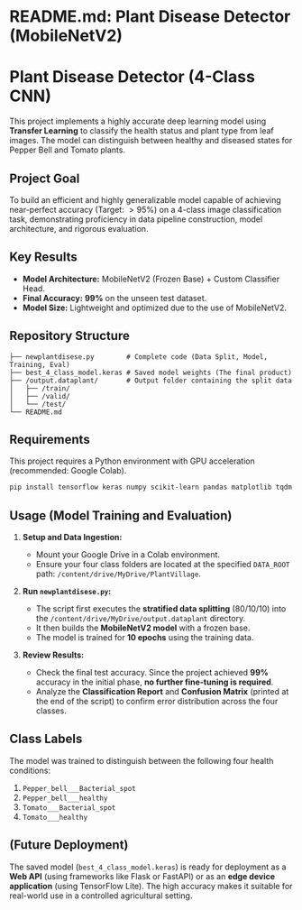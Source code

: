 # README.md: Plant Disease Detector (MobileNetV2)

# Plant Disease Detector (4-Class CNN)

This project implements a highly accurate deep learning model using **Transfer Learning** to classify the health status and plant type from leaf images. The model can distinguish between healthy and diseased states for Pepper Bell and Tomato plants.

## Project Goal

To build an efficient and highly generalizable model capable of achieving near-perfect accuracy (Target: $>95\%$) on a 4-class image classification task, demonstrating proficiency in data pipeline construction, model architecture, and rigorous evaluation.

##  Key Results

  * **Model Architecture:** MobileNetV2 (Frozen Base) + Custom Classifier Head.
  * **Final Accuracy:** **$99\%$** on the unseen test dataset.
  * **Model Size:** Lightweight and optimized due to the use of MobileNetV2.

##  Repository Structure

```
├── newplantdisese.py        # Complete code (Data Split, Model, Training, Eval)
├── best_4_class_model.keras # Saved model weights (The final product)
├── /output.dataplant/       # Output folder containing the split data
│   ├── /train/
│   ├── /valid/
│   └── /test/
└── README.md
```

##  Requirements

This project requires a Python environment with GPU acceleration (recommended: Google Colab).

```bash
pip install tensorflow keras numpy scikit-learn pandas matplotlib tqdm
```

##  Usage (Model Training and Evaluation)

1.  **Setup and Data Ingestion:**

      * Mount your Google Drive in a Colab environment.
      * Ensure your four class folders are located at the specified `DATA_ROOT` path: `/content/drive/MyDrive/PlantVillage`.

2.  **Run `newplantdisese.py`:**

      * The script first executes the **stratified data splitting** (80/10/10) into the `/content/drive/MyDrive/output.dataplant` directory.
      * It then builds the **MobileNetV2 model** with a frozen base.
      * The model is trained for **10 epochs** using the training data.

3.  **Review Results:**

      * Check the final test accuracy. Since the project achieved $\mathbf{99\%}$ accuracy in the initial phase, **no further fine-tuning is required**.
      * Analyze the **Classification Report** and **Confusion Matrix** (printed at the end of the script) to confirm error distribution across the four classes.

## Class Labels

The model was trained to distinguish between the following four health conditions:

1.  `Pepper_bell___Bacterial_spot`
2.  `Pepper_bell___healthy`
3.  `Tomato___Bacterial_spot`
4.  `Tomato___healthy`

##  (Future Deployment)

The saved model (`best_4_class_model.keras`) is ready for deployment as a **Web API** (using frameworks like Flask or FastAPI) or as an **edge device application** (using TensorFlow Lite). The high accuracy makes it suitable for real-world use in a controlled agricultural setting.
